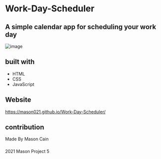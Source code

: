 # Work-Day-Scheduler

## A simple calendar app for scheduling your work day

![image](https://user-images.githubusercontent.com/82064247/123525960-348e9800-d69a-11eb-800e-a6dd653f227f.png)

## built with
* HTML
* CSS
* JavaScript

## Website
https://mason021.github.io/Work-Day-Scheduler/

## contribution
Made By Mason Cain

###
2021 Mason Project 5